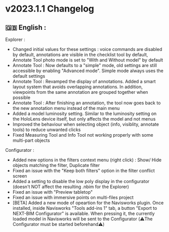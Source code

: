 # v2023.1.1 Changelog

## 🇬🇧 English :

Explorer : 
- Changed initial values for these settings : voice commands are disabled by default, annotations are visible in the checklist tool by default, Annotate Tool photo mode is set to "With and Without model" by default
- Annotate Tool : Now defaults to a "simple" mode, old settings are still accessible by enabling "Advanced mode". Simple mode always uses the default settings
- Annotate Tool : Revamped the display of annotations. Added a smart layout system that avoids overlapping annotations. In addition, viewpoints from the same annotation are grouped together when possible
- Annotate Tool : After finishing an annotation, the tool now goes back to the new annotation menu instead of the main menu
- Added a model luminosity setting. Similar to the luminosity setting on the HoloLens device itself, but only affects the model and not menus
- Improved the behaviour when selecting object (info, visiblity, annotate tools) to reduce unwanted clicks
- Fixed Measuring Tool and Info Tool not working properly with some multi-part objects

Configurator :
- Added new options in the filters context menu (right click) : Show/ Hide objects matching the filter, Duplicate filter
- Fixed an issue with the "Keep both filters" option in the filter conflict screen
- Added a setting to disable the low poly display in the configurator (doesn't NOT affect the resulting .nbim for the Explorer)
- Fixed an issue with "Preview tabletop" 
- Fixed an issue with immersive points on multi-files project
- [BETA] Added a new mode of opeartion for the Navisworks plugin. Once installed, inside Navisworks "Tools add-ins  1" tab, a button "Export to NEXT-BIM Configurator" is available. When pressing it, the currently loaded model in Navisworks will be sent to the Configurator (⚠️The Configurator must be started beforehand⚠️)